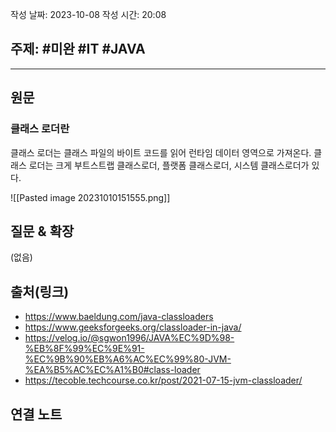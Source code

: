 작성 날짜: 2023-10-08
작성 시간: 20:08

## 주제: #미완 #IT #JAVA 

----
## 원문
### 클래스 로더란
클래스 로더는 클래스 파일의 바이트 코드를 읽어 런타임 데이터 영역으로 가져온다. 클래스 로더는 크게 부트스트랩 클래스로더, 플랫폼 클래스로더, 시스템 클래스로더가 있다.

![[Pasted image 20231010151555.png]]





## 질문 & 확장

(없음)

## 출처(링크)
- https://www.baeldung.com/java-classloaders
- https://www.geeksforgeeks.org/classloader-in-java/
- https://velog.io/@sgwon1996/JAVA%EC%9D%98-%EB%8F%99%EC%9E%91-%EC%9B%90%EB%A6%AC%EC%99%80-JVM-%EA%B5%AC%EC%A1%B0#class-loader
- https://tecoble.techcourse.co.kr/post/2021-07-15-jvm-classloader/

## 연결 노트










